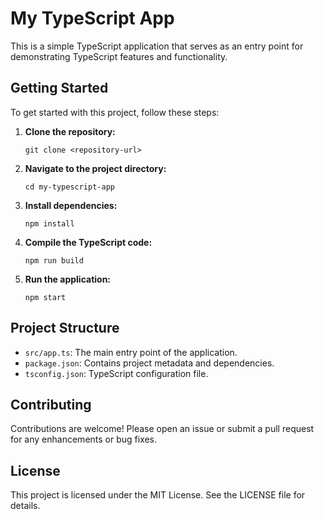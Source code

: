# My TypeScript App

This is a simple TypeScript application that serves as an entry point for demonstrating TypeScript features and functionality.

## Getting Started

To get started with this project, follow these steps:

1. **Clone the repository:**
   ```
   git clone <repository-url>
   ```

2. **Navigate to the project directory:**
   ```
   cd my-typescript-app
   ```

3. **Install dependencies:**
   ```
   npm install
   ```

4. **Compile the TypeScript code:**
   ```
   npm run build
   ```

5. **Run the application:**
   ```
   npm start
   ```

## Project Structure

- `src/app.ts`: The main entry point of the application.
- `package.json`: Contains project metadata and dependencies.
- `tsconfig.json`: TypeScript configuration file.

## Contributing

Contributions are welcome! Please open an issue or submit a pull request for any enhancements or bug fixes.

## License

This project is licensed under the MIT License. See the LICENSE file for details.